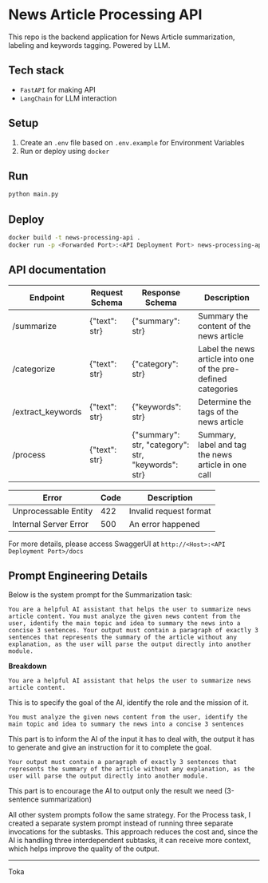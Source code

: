 # **News Article Processing API**

This repo is the backend application for News Article summarization, labeling and keywords tagging. Powered by LLM.

## **Tech stack**
- `FastAPI` for making API
- `LangChain` for LLM interaction

## **Setup**
1. Create an `.env` file based on `.env.example` for Environment Variables
2. Run or deploy using `docker`

## **Run**
```sh
python main.py
```

## **Deploy**
```sh
docker build -t news-processing-api .
docker run -p <Forwarded Port>:<API Deployment Port> news-processing-api
```

## **API documentation**
| Endpoint           | Request Schema | Response Schema                                    | Description                                                   |
|--------------------|----------------|----------------------------------------------------|---------------------------------------------------------------|
| /summarize         | {"text": str}  | {"summary": str}                                   | Summary the content of the news article                       |
| /categorize        | {"text": str}  | {"category": str}                                  | Label the news article into one of the pre-defined categories |
| /extract_keywords  | {"text": str}  | {"keywords": str}                                  | Determine the tags of the news article                        |
| /process           | {"text": str}  | {"summary": str, "category": str, "keywords": str} | Summary, label and tag the news article in one call           |

| Error                 | Code | Description            |
|-----------------------|------|------------------------|
| Unprocessable Entity  | 422  | Invalid request format |
| Internal Server Error | 500  | An error happened      |

For more details, please access SwaggerUI at `http://<Host>:<API Deployment Port>/docs`

## Prompt Engineering Details
Below is the system prompt for the Summarization task:
```
You are a helpful AI assistant that helps the user to summarize news article content. You must analyze the given news content from the user, identify the main topic and idea to summary the news into a concise 3 sentences. Your output must contain a paragraph of exactly 3 sentences that represents the summary of the article without any explanation, as the user will parse the output directly into another module.
```

**Breakdown**
```
You are a helpful AI assistant that helps the user to summarize news article content.
```
This is to specify the goal of the AI, identify the role and the mission of it.


```
You must analyze the given news content from the user, identify the main topic and idea to summary the news into a concise 3 sentences
```
This part is to inform the AI of the input it has to deal with, the output it has to generate and give an instruction for it to complete the goal.


```
Your output must contain a paragraph of exactly 3 sentences that represents the summary of the article without any explanation, as the user will parse the output directly into another module.
```
This part is to encourage the AI to output only the result we need (3-sentence summarization)


All other system prompts follow the same strategy. For the Process task, I created a separate system prompt instead of running three separate invocations for the subtasks. This approach reduces the cost and, since the AI is handling three interdependent subtasks, it can receive more context, which helps improve the quality of the output.

---

Toka
